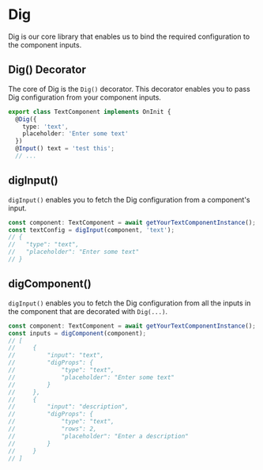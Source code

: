 Dig
===

Dig is our core library that enables us to bind the required configuration to the component inputs.

Dig() Decorator
---------------

The core of Dig is the `Dig()` decorator. This decorator enables you to pass Dig configuration
from your component inputs.

```typescript
export class TextComponent implements OnInit {
  @Dig({
    type: 'text',
    placeholder: 'Enter some text'
  })
  @Input() text = 'test this';
  // ...
```

digInput()
----------

`digInput()` enables you to fetch the Dig configuration from a component's input.

```typescript
const component: TextComponent = await getYourTextComponentInstance();
const textConfig = digInput(component, 'text');
// {
//   "type": "text",
//   "placeholder": "Enter some text"
// }
```

digComponent() 
--------------

`digInput()` enables you to fetch the Dig configuration from all the inputs in the component
that are decorated with `Dig(...)`.

```typescript
const component: TextComponent = await getYourTextComponentInstance();
const inputs = digComponent(component);
// [
//     {
//         "input": "text",
//         "digProps": {
//             "type": "text",
//             "placeholder": "Enter some text"
//         }
//     },
//     {
//         "input": "description",
//         "digProps": {
//             "type": "text",
//             "rows": 2,
//             "placeholder": "Enter a description"
//         }
//     }
// ]
```
